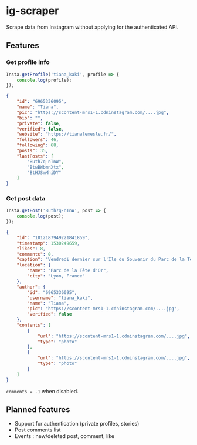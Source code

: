 # ig-scraper

Scrape data from Instagram without applying for the authenticated API.

## Features

### Get profile info

```js
Insta.getProfile('tiana_kaki', profile => {
	console.log(profile);
});
```

```json
{
	"id": "6965336095",
	"name": "Tiana",
	"pic": "https://scontent-mrs1-1.cdninstagram.com/....jpg",
	"bio": "",
	"private": false,
	"verified": false,
	"website": "https://tianalemesle.fr/",
	"followers": 46,
	"following": 68,
	"posts": 35,
	"lastPosts": [
		"Buth7q-nTnW",
		"BtwBWbmnXtx",
		"BtHJSmMhiDY"
	]
}
```

### Get post data

```js
Insta.getPost('Buth7q-nTnW', post => {
	console.log(post);
});
```

```json
{
	"id": "1812187949221841859",
	"timestamp": 1530249659,
	"likes": 8,
	"comments": 0,
	"caption": "Vendredi dernier sur l'Ile du Souvenir du Parc de la Tête d'Or, à Lyon.",
	"location": {
		"name": "Parc de la Tête d'Or",
		"city": "Lyon, France"
	},
	"author": {
		"id": "6965336095",
		"username": "tiana_kaki",
		"name": "Tiana",
		"pic": "https://scontent-mrs1-1.cdninstagram.com/....jpg",
		"verified": false
	},
	"contents": [
		{
			"url": "https://scontent-mrs1-1.cdninstagram.com/....jpg",
			"type": "photo"
		},
		{
			"url": "https://scontent-mrs1-1.cdninstagram.com/....jpg",
			"type": "photo"
		}
	]
}
```

`comments = -1` when disabled.

## Planned features

- Support for authentication (private profiles, stories)
- Post comments list
- Events : new/deleted post, comment, like
